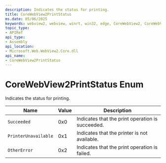 ```yaml
---
description: Indicates the status for printing.
title: CoreWebView2PrintStatus
ms.date: 05/06/2025
keywords: webview2, webview, winrt, win32, edge, CoreWebView2, CoreWebView2Controller, browser control, edge html, CoreWebView2PrintStatus
topic_type:
- APIRef
api_type:
- Assembly
api_location:
- Microsoft.Web.WebView2.Core.dll
api_name:
- CoreWebView2PrintStatus
---
```


# CoreWebView2PrintStatus Enum

Indicates the status for printing.

| Name |  Value | Description |
|--|--|--|
|`Succeeded` | 0x0  |  Indicates that the print operation is succeeded.|
|`PrinterUnavailable` | 0x1  |  Indicates that the printer is not available.|
|`OtherError` | 0x2  |  Indicates that the print operation is failed.|
